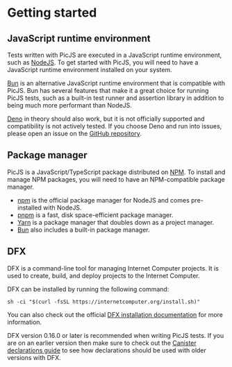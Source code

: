 # Getting started

## JavaScript runtime environment

Tests written with PicJS are executed in a JavaScript runtime environment, such as [NodeJS](https://nodejs.org/en). To get started with PicJS, you will need to have a JavaScript runtime environment installed on your system.

[Bun](https://bun.sh/) is an alternative JavaScript runtime environment that is compatible with PicJS. Bun has several features that make it a great choice for running PicJS tests, such as a built-in test runner and assertion library in addition to being much more performant than NodeJS.

[Deno](https://deno.com/) in theory should also work, but it is not officially supported and compatibility is not actively tested. If you choose Deno and run into issues, please open an issue on the [GitHub repository](https://github.com/hadronous/pic-js/issues).

## Package manager

PicJS is a JavaScript/TypeScript package distributed on [NPM](https://www.npmjs.com/package/@hadronous/pic). To install and manage NPM packages, you will need to have an NPM-compatible package manager.

- [npm](https://nodejs.org/en/learn/getting-started/an-introduction-to-the-npm-package-manager) is the official package manager for NodeJS and comes pre-installed with NodeJS.
- [pnpm](https://pnpm.io/) is a fast, disk space-efficient package manager.
- [Yarn](https://yarnpkg.com/) is a package manager that doubles down as a project manager.
- [Bun](https://bun.sh/) also includes a built-in package manager.

## DFX

DFX is a command-line tool for managing Internet Computer projects. It is used to create, build, and deploy projects to the Internet Computer.

DFX can be installed by running the following command:

```shell
sh -ci "$(curl -fsSL https://internetcomputer.org/install.sh)"
```

You can also check out the official [DFX installation documentation](https://internetcomputer.org/docs/current/developer-docs/getting-started/install) for more information.

DFX version 0.16.0 or later is recommended when writing PicJS tests. If you are on an earlier version then make sure to check out the [Canister declarations guide](./canister-declarations) to see how declarations should be used with older versions with DFX.
